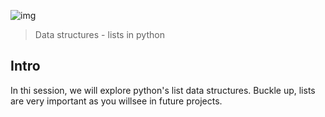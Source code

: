 ![img](https://assets.imaginablefutures.com/media/images/ALX_Logo.max-200x150.png)

> Data structures - lists in python 

## Intro 
In thi session, we will explore python's list data structures. Buckle up, lists are very important as you willsee in future projects. 